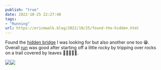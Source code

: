 ```yaml
---
publish: "true"
date: 2022-10-25 22:27:48
tags:
- "Running"
url: https://ericmwalk.blog/2022/10/25/found-the-hidden.html
---
```

Found the [hidden bridge](https://ericmwalk.blog/2022/10/18/it-has-been.html) I was looking for but also another one too 😁. Overall [run](http://www.strava.com/activities/8019687098) was good after starting off a little rocky by tripping over rocks on a trail covered by leaves 🤷🏻‍♂️🤦‍♂️.

![](https://ericmwalk.blog/uploads/2022/17746f1fdf.jpg)![](https://ericmwalk.blog/uploads/2022/45dfe25e61.jpg)
